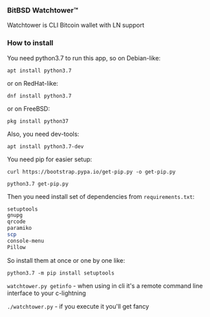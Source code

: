 ### BitBSD Watchtower™ ###

Watchtower is CLI Bitcoin wallet with LN support

### How to install ###

You need python3.7 to run this app, so on Debian-like:

`apt install python3.7`

or on RedHat-like:

`dnf install python3.7`

or on FreeBSD:

`pkg install python37`

Also, you need dev-tools:

`apt install python3.7-dev`

You need pip for easier setup:

`curl https://bootstrap.pypa.io/get-pip.py -o get-pip.py`

`python3.7 get-pip.py`

Then you need install set of dependencies from `requirements.txt`:

```bash
setuptools
gnupg
qrcode
paramiko
scp
console-menu
Pillow
```

So install them at once or one by one like:

`python3.7 -m pip install setuptools`

`watchtower.py getinfo` - when using in cli it's a remote command line interface to your c-lightning

`./watchtower.py` - if you execute it you'll get fancy